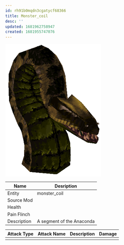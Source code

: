 ```yaml
---
id: rh91b0mqdn3cgatycf68366
title: Monster_coil
desc: ''
updated: 1681962758947
created: 1681955747076
---
```

![Monster Picture](assets/img/anac.png)

|Name  |Desription|
|------|-------------|
|Entity|monster_coil|
|Source Mod||
|Health||
|Pain Flinch||
|Description|A segment of the Anaconda|

|Attack Type|Attack Name|Description|Damage|
|-----------|-----------|-----------|------|
||||